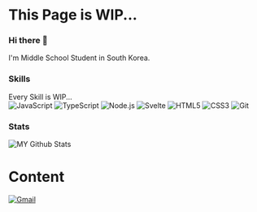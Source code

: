 # This Page is WIP...

### Hi there 👋
I'm Middle School Student in South Korea. 

### Skills
Every Skill is WIP...  
![JavaScript](https://img.shields.io/badge/-Javascript-f7df1e?style=for-the-badge&logo=javascript&logoColor=000) 
![TypeScript](https://img.shields.io/badge/-Typescript-2d79c7?style=for-the-badge&logo=typescript&logoColor=fff) 
![Node.js](https://img.shields.io/badge/-node.js-339933?style=for-the-badge&logo=node.js&logoColor=fff) 
![Svelte](https://img.shields.io/badge/-Svelte-FF3E00?style=for-the-badge&logo=svelte&logoColor=fff) 
![HTML5](https://img.shields.io/badge/-HTML5-E34F26?style=for-the-badge&logo=html5&logoColor=fff) 
![CSS3](https://img.shields.io/badge/-CSS3-1572B6?style=for-the-badge&logo=css3&logoColor=fff) 
![Git](https://img.shields.io/badge/-Git-F05032?style=for-the-badge&logo=Git&logoColor=fff) 

### Stats

![MY Github Stats](https://github-readme-stats.vercel.app/api?username=cog25&count_private=true)

# Content
[![Gmail](https://img.shields.io/badge/%20-Gmail-black?color=ef5350&style=for-the-badge&logo=gmail&logoColor=ffffff)](mailto:kr.cog25@gmail.com?subject=From%20GitHub&cc=kr.cog25@gmail.com&body=Hi.%20%20Found%20you%20from%20GitHub.)  


<!--
**cog25/cog25** is a ✨ _special_ ✨ repository because its `README.md` (this file) appears on your GitHub profile.

Here are some ideas to get you started:

- 🔭 I’m currently working on ...
- 🌱 I’m currently learning ...
- 👯 I’m looking to collaborate on ...
- 🤔 I’m looking for help with ...
- 💬 Ask me about ...
- 📫 How to reach me: ...
- 😄 Pronouns: ...
- ⚡ Fun fact: ...
-->
